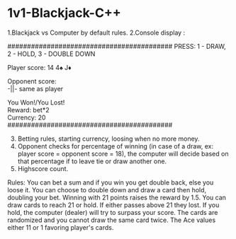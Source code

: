 # 1v1-Blackjack-C++

1.Blackjack vs Computer by default rules.
2.Console display : 

##########################################
PRESS: 1 - DRAW, 2 - HOLD, 3 - DOUBLE DOWN

Player score: 14
4♠ J♦

Opponent score:                   
 -||- same as player


 You Won!/You Lost!        
 Reward: bet*2             
 Currency: 20     
##########################################

3. Betting rules, starting currency, loosing when no more money.
4. Opponent checks for percentage of winning (in case of a draw, ex: player score = opponent score = 18),
the computer will decide based on that percentage if to leave tie or draw another one.
5. Highscore count.

Rules:  You can bet a sum and if you win you get double back, else you loose it.
	You can choose to double down and draw a card then hold, doubling your bet.
	Winning with 21 points raises the reward by 1.5.
	You can draw cards to reach 21 or hold.
	If either passes above 21 they lost.
	If you hold, the computer (dealer) will try to surpass your score.
	The cards are randomized and you cannot draw the same card twice.
	The Ace values either 11 or 1 favoring player's cards.


		
